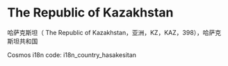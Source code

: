 # The Republic of Kazakhstan

哈萨克斯坦（ The Republic of Kazakhstan，亚洲，KZ，KAZ，398），哈萨克斯坦共和国 

Cosmos i18n code: i18n_country_hasakesitan